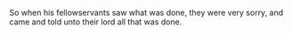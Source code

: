 So when his fellowservants saw what was done, they were very sorry, and came and told unto their lord all that was done.
